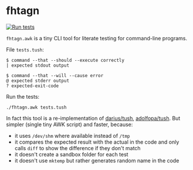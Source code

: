 # fhtagn

[![Run tests](https://github.com/xonixx/fhtagn/actions/workflows/run-tests.yml/badge.svg)](https://github.com/xonixx/fhtagn/actions/workflows/run-tests.yml)
                    
`fhtagn.awk` is a tiny CLI tool for literate testing for command-line programs.  
                   
File `tests.tush`:
```
$ command --that --should --execute correctly
| expected stdout output

$ command --that --will --cause error
@ expected stderr output
? expected-exit-code
```

Run the tests:
```shell
./fhtagn.awk tests.tush
```

In fact this tool is a re-implementation of [darius/tush](https://github.com/darius/tush), [adolfopa/tush](https://github.com/adolfopa/tush).
But simpler (single tiny AWK script) and faster, because:
                      
- it uses `/dev/shm` where available instead of `/tmp`
- it compares the expected result with the actual in the code and only calls `diff` to show the difference if they don't match
- it doesn't create a sandbox folder for each test
- it doesn't use `mktemp` but rather generates random name in the code
